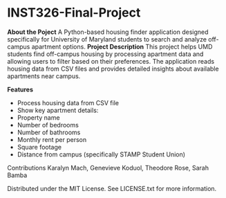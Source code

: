 # INST326-Final-Project
**About the Poject**
A Python-based housing finder application designed specifically for University of Maryland students to search and analyze off-campus apartment options.
**Project Description**
This project helps UMD students find off-campus housing by processing apartment data and allowing users to filter based on their preferences. The application reads housing data from CSV files and provides detailed insights about available apartments near campus. 

**Features**
- Process housing data from CSV file
- Show key apartment details:
- Property name
- Number of bedrooms
- Number of bathrooms
- Monthly rent per person
- Square footage
- Distance from campus (specifically STAMP Student Union)



Contributions 
Karalyn Mach, Genevieve Koduol, Theodore Rose, Sarah Bamba

Distributed under the MIT License. See LICENSE.txt for more information.




